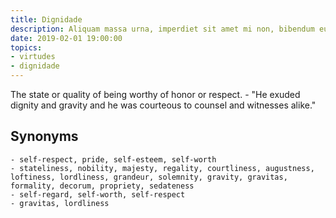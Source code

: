 ```yaml
---
title: Dignidade
description: Aliquam massa urna, imperdiet sit amet mi non, bibendum euismod est.
date: 2019-02-01 19:00:00
topics: 
- virtudes
- dignidade
---
```


The state or quality of being worthy of honor or respect.
	- "He exuded dignity and gravity and he was courteous to counsel and witnesses alike."

## Synonyms
	- self-respect, pride, self-esteem, self-worth
	- stateliness, nobility, majesty, regality, courtliness, augustness, loftiness, lordliness, grandeur, solemnity, gravity, gravitas, formality, decorum, propriety, sedateness
	- self-regard, self-worth, self-respect
	- gravitas, lordliness

